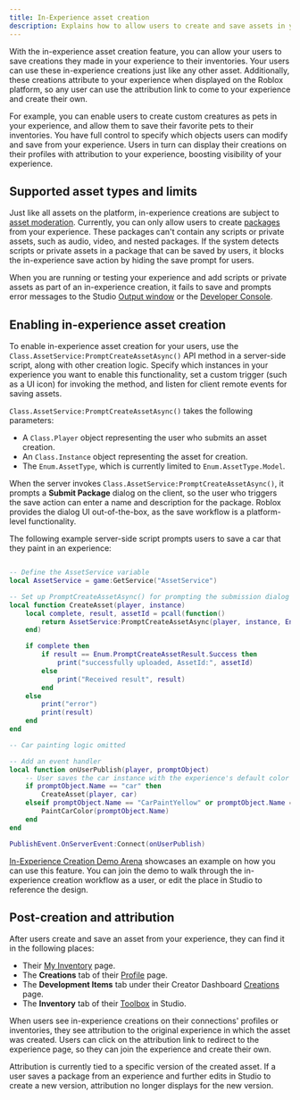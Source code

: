 ```yaml
---
title: In-Experience asset creation
description: Explains how to allow users to create and save assets in your experience.
---
```


With the in-experience asset creation feature, you can allow your users to save creations they made in your experience to their inventories. Your users can use these in-experience creations just like any other asset. Additionally, these creations attribute to your experience when displayed on the Roblox platform, so any user can use the attribution link to come to your experience and create their own.

For example, you can enable users to create custom creatures as pets in your experience, and allow them to save their favorite pets to their inventories. You have full control to specify which objects users can modify and save from your experience. Users in turn can display their creations on their profiles with attribution to your experience, boosting visibility of your experience.

## Supported asset types and limits

Just like all assets on the platform, in-experience creations are subject to [asset moderation](../../projects/assets/index.md#asset-moderation). Currently, you can only allow users to create [packages](../../projects/assets/packages.md) from your experience. These packages can't contain any scripts or private assets, such as audio, video, and nested packages. If the system detects scripts or private assets in a package that can be saved by users, it blocks the in-experience save action by hiding the save prompt for users.

When you are running or testing your experience and add scripts or private assets as part of an in-experience creation, it fails to save and prompts error messages to the Studio [Output window](../../studio/output.md) or the [Developer Console](../../studio/developer-console.md).

## Enabling in-experience asset creation

To enable in-experience asset creation for your users, use the `Class.AssetService:PromptCreateAssetAsync()` API method in a server-side script, along with other creation logic. Specify which instances in your experience you want to enable this functionality, set a custom trigger (such as a UI icon) for invoking the method, and listen for client remote events for saving assets.

`Class.AssetService:PromptCreateAssetAsync()` takes the following parameters:

- A `Class.Player` object representing the user who submits an asset creation.
- An `Class.Instance` object representing the asset for creation.
- The `Enum.AssetType`, which is currently limited to `Enum.AssetType.Model`.

When the server invokes `Class.AssetService:PromptCreateAssetAsync()`, it prompts a **Submit Package** dialog on the client, so the user who triggers the save action can enter a name and description for the package. Roblox provides the dialog UI out-of-the-box, as the save workflow is a platform-level functionality.

The following example server-side script prompts users to save a car that they paint in an experience:

```lua title="Example Script for In-Experience Asset Creation"

-- Define the AssetService variable
local AssetService = game:GetService("AssetService")

-- Set up PromptCreateAssetAsync() for prompting the submission dialog
local function CreateAsset(player, instance)
	local complete, result, assetId = pcall(function()
		return AssetService:PromptCreateAssetAsync(player, instance, Enum.AssetType.Model)
	end)

	if complete then
		if result == Enum.PromptCreateAssetResult.Success then
			print("successfully uploaded, AssetId:", assetId)
		else
			print("Received result", result)
		end
	else
		print("error")
		print(result)
	end
end

-- Car painting logic omitted

-- Add an event handler
local function onUserPublish(player, promptObject)
	-- User saves the car instance with the experience's default color
	if promptObject.Name == "car" then
		CreateAsset(player, car)
	elseif promptObject.Name == "CarPaintYellow" or promptObject.Name == "CarPaintBlue" or promptObject.Name == "CarPaintBlack" or promptObject.Name == "CarPaintRed" then
		PaintCarColor(promptObject.Name)
	end
end

PublishEvent.OnServerEvent:Connect(onUserPublish)
```

[In-Experience Creation Demo Arena](https://www.roblox.com/games/12992503026/In-Experience-Creation-Demo-Arena) showcases an example on how you can use this feature. You can join the demo to walk through the in-experience creation workflow as a user, or edit the place in Studio to reference the design.

## Post-creation and attribution

After users create and save an asset from your experience, they can find it in the following places:

- Their [My Inventory](https://en.help.roblox.com/hc/en-us/articles/360000463726-How-to-View-or-Hide-Your-Inventory-in-a-Browser) page.
- The **Creations** tab of their [Profile](https://en.help.roblox.com/hc/en-us/articles/203313660-All-About-Profiles-Blurbs-and-Profile-Customization) page.
- The **Development Items** tab under their Creator Dashboard [Creations](https://create.roblox.com/dashboard/creations?activeTab=Model) page.
- The **Inventory** tab of their [Toolbox](../../projects/assets/toolbox.md) in Studio.

When users see in-experience creations on their connections' profiles or inventories, they see attribution to the original experience in which the asset was created. Users can click on the attribution link to redirect to the experience page, so they can join the experience and create their own.

<Alert severity="warning">
Attribution is currently tied to a specific version of the created asset. If a user saves a package from an experience and further edits in Studio to create a new version, attribution no longer displays for the new version.
</Alert>
